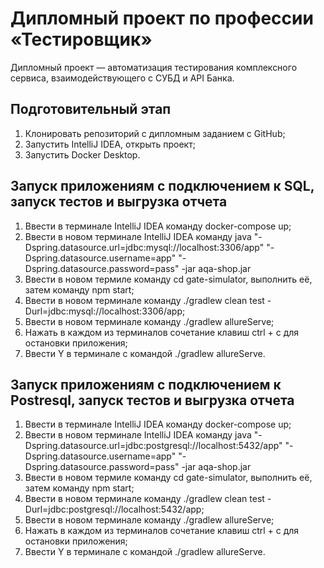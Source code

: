 # Дипломный проект по профессии «Тестировщик»

Дипломный проект — автоматизация тестирования комплексного сервиса, взаимодействующего с СУБД и API Банка.

## Подготовительный этап
1. Клонировать репозиторий с дипломным заданием с GitHub;
2. Запустить IntelliJ IDEA, открыть проект;
3. Запустить Docker Desktop. 

## Запуск приложениям с подключением к SQL, запуск тестов и выгрузка отчета
1. Ввести в терминале IntelliJ IDEA команду docker-compose up;
2. Ввести в новом терминале IntelliJ IDEA команду java "-Dspring.datasource.url=jdbc:mysql://localhost:3306/app"  "-Dspring.datasource.username=app" "-Dspring.datasource.password=pass" -jar aqa-shop.jar
3. Ввести в новом термиле команду cd gate-simulator, выполнить её, затем команду npm start;
4. Ввести в новом терминале команду ./gradlew clean test -Durl=jdbc:mysql://localhost:3306/app;
5. Ввести в новом терминале команду ./gradlew allureServe;
6. Нажать в каждом из терминалов сочетание клавиш ctrl + с для остановки приложения;
7. Ввести Y в терминале с командой ./gradlew allureServe.

## Запуск приложениям с подключением к Postresql, запуск тестов и выгрузка отчета
1. Ввести в терминале IntelliJ IDEA команду docker-compose up;
2. Ввести в новом терминале IntelliJ IDEA команду java "-Dspring.datasource.url=jdbc:postgresql://localhost:5432/app"  "-Dspring.datasource.username=app" "-Dspring.datasource.password=pass" -jar aqa-shop.jar
3. Ввести в новом термиле команду cd gate-simulator, выполнить её, затем команду npm start;
4. Ввести в новом терминале команду ./gradlew clean test -Durl=jdbc:postgresql://localhost:5432/app;
5. Ввести в новом терминале команду ./gradlew allureServe;
6. Нажать в каждом из терминалов сочетание клавиш ctrl + с для остановки приложения;
7. Ввести Y в терминале с командой ./gradlew allureServe.